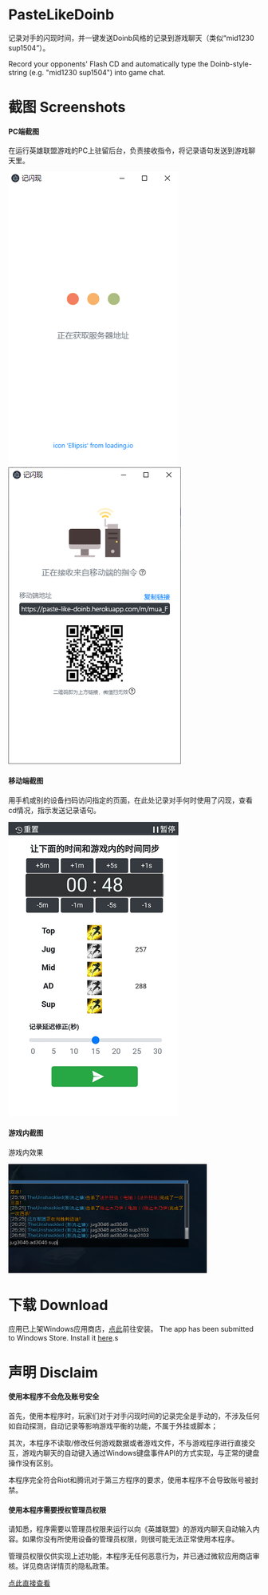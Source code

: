 # PasteLikeDoinb
记录对手的闪现时间，并一键发送Doinb风格的记录到游戏聊天（类似“mid1230 sup1504”）。

Record your opponents' Flash CD and automatically type the Doinb-style-string (e.g. "mid1230 sup1504") into game chat. 

# 截图 Screenshots
#### PC端截图
在运行英雄联盟游戏的PC上驻留后台，负责接收指令，将记录语句发送到游戏聊天里。

![PC端截图1](ExampleScreenshots/pc1.png) 
![PC端截图2](ExampleScreenshots/pc2.png)

#### 移动端截图
用手机或别的设备扫码访问指定的页面，在此处记录对手何时使用了闪现，查看cd情况，指示发送记录语句。

![移动端截图](ExampleScreenshots/NoChrome.png)

#### 游戏内截图
游戏内效果

![游戏内截图](ExampleScreenshots/InGame.png)

# 下载 Download
应用已上架Windows应用商店，[点此](https://www.microsoft.com/store/apps/9NTFQT7XWQW7)前往安装。
The app has been submitted to Windows Store. Install it [here](https://www.microsoft.com/store/apps/9NTFQT7XWQW7).s


# 声明 Disclaim
#### 使用本程序不会危及账号安全
首先，使用本程序时，玩家们对于对手闪现时间的记录完全是手动的，不涉及任何如自动探测，自动记录等影响游戏平衡的功能，不属于外挂或脚本；

其次，本程序不读取/修改任何游戏数据或者游戏文件，不与游戏程序进行直接交互，游戏内聊天的自动键入通过Windows键盘事件API的方式实现，与正常的键盘操作没有区别。

本程序完全符合Riot和腾讯对于第三方程序的要求，使用本程序不会导致账号被封禁。

#### 使用本程序需要授权管理员权限
请知悉，程序需要以管理员权限来运行以向《英雄联盟》的游戏内聊天自动输入内容。如果你没有所使用设备的管理员权限，则很可能无法正常使用本程序。

管理员权限仅供实现上述功能，本程序无任何恶意行为，并已通过微软应用商店审核。详见商店详情页的隐私政策。

[点此直接查看](https://paste-like-doinb.herokuapp.com/privacypolicy.html)